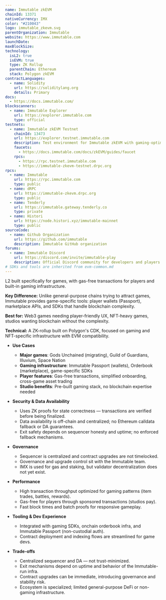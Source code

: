 ```yaml
---
name: Immutable zkEVM
chainId: 13371
nativeCurrency: IMX
color: "#210043"
logo: immutable_zkevm.svg
parentOrganization: Immutable
website: https://www.immutable.com
launchDate:
maxBlockSize:
technology:
  isL2: true
  isEVM: true
  type: ZK Rollup
  parentChain: Ethereum
  stack: Polygon zkEVM
contractLanguages:
  - name: Solidity
    url: https://soliditylang.org
    details: Primary
docs:
  - https://docs.immutable.com/
blockscanners:
  - name: Immutable Explorer
    url: https://explorer.immutable.com
    type: official
testnets:
  - name: Immutable zkEVM Testnet
    chainId: 13473
    url: https://explorer.testnet.immutable.com
    description: Test environment for Immutable zkEVM with gaming-optimized features.
    faucets:
      - https://docs.immutable.com/docs/zkEVM/guides/faucet
    rpcs:
      - https://rpc.testnet.immutable.com
      - https://immutable-zkevm-testnet.drpc.org
rpcs:
  - name: Immutable
    url: https://rpc.immutable.com
    type: public
  - name: dRPC
    url: https://immutable-zkevm.drpc.org
    type: public
  - name: Tenderly
    url: https://immutable.gateway.tenderly.co
    type: private
  - name: Histori
    url: https://node.histori.xyz/immutable-mainnet
    type: public
sourceCode:
  - name: Github Organization
    url: https://github.com/immutable
    description: Immutable GitHub organization
forums:
  - name: Immutable Discord
    url: https://discord.com/invite/immutable-play
    description: Official Discord community for developers and players
# SDKs and tools are inherited from evm-common.md
---
```


L2 built specifically for games, with gas-free transactions for players and built-in gaming infrastructure.

**Key Difference:** Unlike general-purpose chains trying to attract games, Immutable provides game-specific tools: player wallets (Passport), marketplace APIs, and SDKs that handle blockchain complexity.

**Best for:** Web3 games needing player-friendly UX, NFT-heavy games, studios wanting blockchain without the complexity.

**Technical:** A ZK-rollup built on Polygon's CDK, focused on gaming and NFT-specific infrastructure with EVM compatibility.

- **Use Cases**
  - **Major games**: Gods Unchained (migrating), Guild of Guardians, Illuvium, Space Nation
  - **Gaming infrastructure**: Immutable Passport (wallets), Orderbook (marketplace), game-specific SDKs
  - **Player features**: Gas-free transactions, simplified onboarding, cross-game asset trading
  - **Studio benefits**: Pre-built gaming stack, no blockchain expertise needed

- **Security & Data Availability**
  - Uses ZK proofs for state correctness — transactions are verified before being finalized.
  - Data availability is off-chain and centralized; no Ethereum calldata fallback or DA guarantees.
  - Exit safety depends on sequencer honesty and uptime; no enforced fallback mechanisms.

- **Governance**
  - Sequencer is centralized and contract upgrades are not timelocked.
  - Governance and upgrade control sit with the Immutable team.
  - IMX is used for gas and staking, but validator decentralization does not yet exist.

- **Performance**
  - High transaction throughput optimized for gaming patterns (item trades, battles, rewards).
  - Gas-free for players through sponsored transactions (studios pay).
  - Fast block times and batch proofs for responsive gameplay.

- **Tooling & Dev Experience**
  - Integrated with gaming SDKs, onchain orderbook infra, and Immutable Passport (non-custodial auth).
  - Contract deployment and indexing flows are streamlined for game devs.

- **Trade-offs**
  - Centralized sequencer and DA — not trust-minimized.
  - Exit mechanisms depend on uptime and behavior of the Immutable-run infra.
  - Contract upgrades can be immediate, introducing governance and stability risk.
  - Ecosystem is specialized; limited general-purpose DeFi or non-gaming infrastructure.
